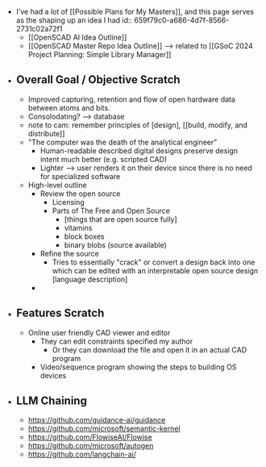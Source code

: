 - I've had a lot of [[Possible Plans for My Masters]], and this page serves as the shaping up an idea I had
  id:: 659f79c0-a686-4d7f-8566-2731c02a72f1
	- [[OpenSCAD AI Idea Outline]]
	- [[OpenSCAD Master Repo Idea Outline]] --> related to [[GSoC 2024 Project Planning: Simple Library Manager]]
- ## Overall Goal / Objective Scratch
	- Improved capturing, retention and flow of open hardware data between atoms and bits.
	- Consolodating? --> database
	- note to cam: remember principles of [design], [[build, modify, and distribute]]
	- "The computer was the death of the analytical engineer"
		- Human-readable described digital designs preserve design intent much better (e.g. scripted CAD)
		- Lighter --> user renders it on their device since there is no need for specialized software
	- High-level outline
		- Review the open source
			- Licensing
			- Parts of The Free and Open Source
				- [things that are open source fully]
				- vitamins
				- block boxes
				- binary blobs (source available)
		- Refine the source
			- Tries to essentially "crack" or convert a design back into one which can be edited with an interpretable open source design [language description]
		-
- ## Features Scratch
	- Online user friendly CAD viewer and editor
		- They can edit constraints specified my author
			- Or they can download the file and open it in an actual CAD program
		- Video/sequence program showing the steps to building OS devices
- ## LLM Chaining
	- https://github.com/guidance-ai/guidance
	- https://github.com/microsoft/semantic-kernel
	- https://github.com/FlowiseAI/Flowise
	- https://github.com/microsoft/autogen
	- https://github.com/langchain-ai/